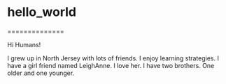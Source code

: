 # hello_world

==============

Hi Humans!

 I grew up in North Jersey with lots of friends.
 I enjoy learning strategies.
 I have a girl friend named LeighAnne. I love her.
 I have two brothers. One older and one younger.
